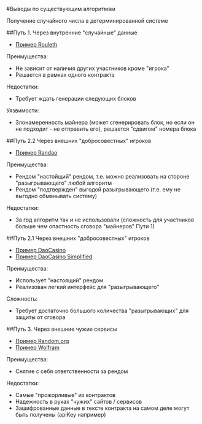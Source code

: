 #Выводы по существующим алгоритмам

Получение случайного числа в детерминированной системе

##Путь 1. Через внутренние "случайные" данные

- [Пример Rouleth](rouleth_deployed.md)

Преимущества:
- Не зависит от наличия других участников кроме "игрока"
- Решается в рамках одного контракта

Недостатки:
- Требует ждать генерации следующих блоков

Уязвимости:
- Злонамеренность майнера (может сгенерировать блок, но если он не подходит - не отправить его), решается "сдвигом" номера блока

##Путь 2.2 Через внешних "добросовестных" игроков

- [Пример Randao](randao.md)

Преимущества:
- Рендом "настойщий" рендом, т.е. можно реализовать на стороне "разыгрывающего" любой алгоритм
- Рендом "подтвержден" выгодой разыгрывающего (т.е. ему не выгодно обманывать систему)

Недостатки:
- За год алгоритм так и не использовали (сложность для участников больше чем опастность сговора "майнеров" Пути 1)

##Путь 2.1 Через внешних "добросовестных" игроков

- [Пример DaoCasino](dao_casino.md)
- [Пример DaoCasino Simplified](dao_casino_simplest.md)

Преимущества:
- Использует "настоящий" рендом
- Реализован легкий интерфейс для "разыгрывающего"

Сложность:
- Требует достаточно большого количества "разыгрывающих" для защиты от сговора



##Путь 3. Через внешние чужие сервисы

- [Пример Random.org](dice_oraclized.md)
- [Пример Wolfram](wolfram_oracle.md)

Преимущества:
- Снятие с себя ответственности за рендом

Недостатки:
- Самые "прожорливые" из контрактов
- Надежность в руках "чужих" сайтов / сервисов
- Зашифрованные данные в тексте контракта на самом деле могут быть получены (apiKey например)